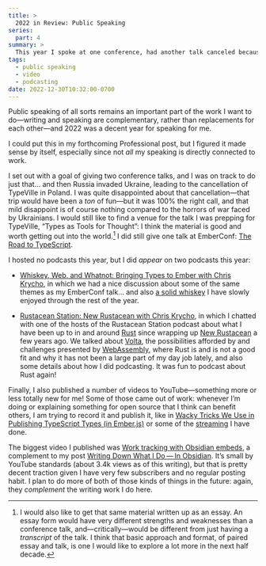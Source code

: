 ```yaml
---
title: >
  2022 in Review: Public Speaking
series:
  part: 4
summary: >
  This year I spoke at one conference, had another talk canceled because of the Russian invasion of Ukraine (!), appeared on two podcasts, and started using YouTube.
tags:
  - public speaking
  - video
  - podcasting
date: 2022-12-30T10:32:00-0700
---
```


Public speaking of all sorts remains an important part of the work I want to do—writing and speaking are complementary, rather than replacements for each other—and 2022 was a decent year for speaking for me.

<aside>

I could put this in my forthcoming Professional post, but I figured it made sense by itself, especially since not *all* my speaking is directly connected to work.

</aside>

I set out with a goal of giving two conference talks, and I was on track to do just that… and then Russia invaded Ukraine, leading to the cancellation of TypeVille in Poland. I was quite disappointed about that cancellation—that trip would have been a *ton* of fun—but it was 100% the right call, and that mild disappoint is of course nothing compared to the horrors of war faced by Ukrainians. I would still like to find a venue for the talk I was prepping for TypeVille, “Types as Tools for Thought”: I think the material is good and worth getting out into the world.[^also-essay] I did still give one talk at EmberConf: [The Road to TypeScript](https://www.youtube.com/watch?v=UOw7TydAT_s).

I hosted no podcasts this year, but I did *appear* on two podcasts this year:

- [Whiskey, Web, and Whatnot: Bringing Types to Ember with Chris Krycho](https://www.whiskeywebandwhatnot.fm/bringing-types-to-ember-with-chris-krycho/), in which we had a nice discussion about some of the same themes as my EmberConf talk… and also [a solid whiskey](https://www.oldforester.com/products/old-forester-1920-style-prohibition-whisky/) I have slowly enjoyed through the rest of the year.

- [Rustacean Station: New Rustacean with Chris Krycho](https://rustacean-station.org/episode/chris-krycho/), in which I chatted with one of the hosts of the Rustacean Station podcast about what I have been up to in and around [Rust](https://www.rust-lang.org) since wrapping up [New Rustacean](https://newrustacean.com) a few years ago. We talked about [Volta](https://volta.sh), the possibilities afforded by and challenges presented by [WebAssembly](https://webassembly.org), where Rust is and is not a good fit and why it has not been a large part of my day job lately, and also some details about how I did podcasting. It was fun to podcast about Rust again!

Finally, I also published a number of videos to YouTube—something more or less totally new for me! Some of those came out of work: whenever I’m doing or explaining something for open source that I think can benefit others, I am trying to record it and publish it, like in [Wacky Tricks We Use in Publishing TypeScript Types (in Ember.js)](https://www.youtube.com/watch?v=VuF3GY-Ho-s) or some of the [streaming](https://www.youtube.com/watch?v=VcGLjD0WQ1o) I have done.

The biggest video I published was [Work tracking with Obsidian embeds](https://www.youtube.com/watch?v=ByvJSzY6U1w), a complement to my post [Writing Down What I Do — In Obsidian](https://v5.chriskrycho.com/journal/writing-down-what-i-do-in-obsidian/). It’s small by YouTube standards (about 3.4k views as of this writing), but that is pretty decent traction given I have very few subscribers and no regular posting habit. I plan to do more of both of those kinds of things in the future: again, they *complement* the writing work I do here.

[^also-essay]: I would also like to get that same material written up as an essay. An essay form would have very different strengths and weaknesses than a conference talk, and—critically—would be different from just having a *transcript* of the talk. I think that basic approach and format, of paired essay and talk, is one I would like to explore a lot more in the next half decade.